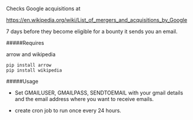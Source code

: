 Checks Google acquisitions at

https://en.wikipedia.org/wiki/List_of_mergers_and_acquisitions_by_Google

7 days before they become eligible for a bounty it sends you an email.

#####Requires 

arrow and wikipedia 
    
    pip install arrow
    pip install wikipedia
    
#####Usage

* Set GMAILUSER, GMAILPASS, SENDTOEMAIL with your gmail details and the email address where you want to receive emails.

* create cron job to run once every 24 hours.


    


